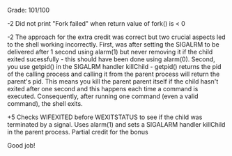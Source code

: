 Grade: 101/100

-2 Did not print "Fork failed" when return value of fork() is < 0

-2 The approach for the extra credit was correct but two crucial aspects led to the shell working incorrectly. First, was after setting the SIGALRM to be delivered after 1 second using alarm(1) but never removing it if the child exited sucessfully - this should have been done using alarm(0). Second, you use getpid() in the SIGALRM handler killChild - getpid() returns the pid of the calling process and calling it from the parent process will return the parent's pid. This means you kill the parent parent itself if the child hasn't exited after one second and this happens each time a command is executed. Consequently, after running one command (even a valid command), the shell exits.

+5 Checks WIFEXITED before WEXITSTATUS to see if the child was terminated by a signal. Uses alarm(1) and sets a SIGALARM handler killChild in the parent process. Partial credit for the bonus 

Good job!
